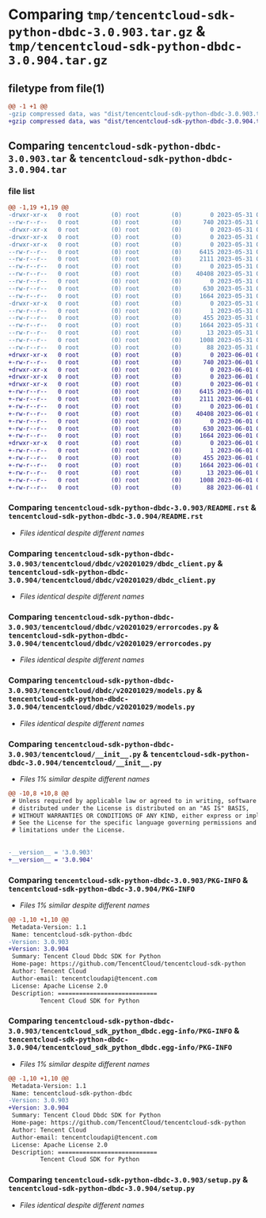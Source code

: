 # Comparing `tmp/tencentcloud-sdk-python-dbdc-3.0.903.tar.gz` & `tmp/tencentcloud-sdk-python-dbdc-3.0.904.tar.gz`

## filetype from file(1)

```diff
@@ -1 +1 @@
-gzip compressed data, was "dist/tencentcloud-sdk-python-dbdc-3.0.903.tar", last modified: Wed May 31 02:09:35 2023, max compression
+gzip compressed data, was "dist/tencentcloud-sdk-python-dbdc-3.0.904.tar", last modified: Thu Jun  1 02:32:41 2023, max compression
```

## Comparing `tencentcloud-sdk-python-dbdc-3.0.903.tar` & `tencentcloud-sdk-python-dbdc-3.0.904.tar`

### file list

```diff
@@ -1,19 +1,19 @@
-drwxr-xr-x   0 root         (0) root         (0)        0 2023-05-31 02:09:35.000000 tencentcloud-sdk-python-dbdc-3.0.903/
--rw-r--r--   0 root         (0) root         (0)      740 2023-05-31 02:09:35.000000 tencentcloud-sdk-python-dbdc-3.0.903/README.rst
-drwxr-xr-x   0 root         (0) root         (0)        0 2023-05-31 02:09:35.000000 tencentcloud-sdk-python-dbdc-3.0.903/tencentcloud/
-drwxr-xr-x   0 root         (0) root         (0)        0 2023-05-31 02:09:35.000000 tencentcloud-sdk-python-dbdc-3.0.903/tencentcloud/dbdc/
-drwxr-xr-x   0 root         (0) root         (0)        0 2023-05-31 02:09:35.000000 tencentcloud-sdk-python-dbdc-3.0.903/tencentcloud/dbdc/v20201029/
--rw-r--r--   0 root         (0) root         (0)     6415 2023-05-31 02:09:35.000000 tencentcloud-sdk-python-dbdc-3.0.903/tencentcloud/dbdc/v20201029/dbdc_client.py
--rw-r--r--   0 root         (0) root         (0)     2111 2023-05-31 02:09:35.000000 tencentcloud-sdk-python-dbdc-3.0.903/tencentcloud/dbdc/v20201029/errorcodes.py
--rw-r--r--   0 root         (0) root         (0)        0 2023-05-31 02:09:35.000000 tencentcloud-sdk-python-dbdc-3.0.903/tencentcloud/dbdc/v20201029/__init__.py
--rw-r--r--   0 root         (0) root         (0)    40408 2023-05-31 02:09:35.000000 tencentcloud-sdk-python-dbdc-3.0.903/tencentcloud/dbdc/v20201029/models.py
--rw-r--r--   0 root         (0) root         (0)        0 2023-05-31 02:09:35.000000 tencentcloud-sdk-python-dbdc-3.0.903/tencentcloud/dbdc/__init__.py
--rw-r--r--   0 root         (0) root         (0)      630 2023-05-31 02:09:35.000000 tencentcloud-sdk-python-dbdc-3.0.903/tencentcloud/__init__.py
--rw-r--r--   0 root         (0) root         (0)     1664 2023-05-31 02:09:35.000000 tencentcloud-sdk-python-dbdc-3.0.903/PKG-INFO
-drwxr-xr-x   0 root         (0) root         (0)        0 2023-05-31 02:09:35.000000 tencentcloud-sdk-python-dbdc-3.0.903/tencentcloud_sdk_python_dbdc.egg-info/
--rw-r--r--   0 root         (0) root         (0)        1 2023-05-31 02:09:35.000000 tencentcloud-sdk-python-dbdc-3.0.903/tencentcloud_sdk_python_dbdc.egg-info/dependency_links.txt
--rw-r--r--   0 root         (0) root         (0)      455 2023-05-31 02:09:35.000000 tencentcloud-sdk-python-dbdc-3.0.903/tencentcloud_sdk_python_dbdc.egg-info/SOURCES.txt
--rw-r--r--   0 root         (0) root         (0)     1664 2023-05-31 02:09:35.000000 tencentcloud-sdk-python-dbdc-3.0.903/tencentcloud_sdk_python_dbdc.egg-info/PKG-INFO
--rw-r--r--   0 root         (0) root         (0)       13 2023-05-31 02:09:35.000000 tencentcloud-sdk-python-dbdc-3.0.903/tencentcloud_sdk_python_dbdc.egg-info/top_level.txt
--rw-r--r--   0 root         (0) root         (0)     1008 2023-05-31 02:09:35.000000 tencentcloud-sdk-python-dbdc-3.0.903/setup.py
--rw-r--r--   0 root         (0) root         (0)       88 2023-05-31 02:09:35.000000 tencentcloud-sdk-python-dbdc-3.0.903/setup.cfg
+drwxr-xr-x   0 root         (0) root         (0)        0 2023-06-01 02:32:41.000000 tencentcloud-sdk-python-dbdc-3.0.904/
+-rw-r--r--   0 root         (0) root         (0)      740 2023-06-01 02:32:41.000000 tencentcloud-sdk-python-dbdc-3.0.904/README.rst
+drwxr-xr-x   0 root         (0) root         (0)        0 2023-06-01 02:32:41.000000 tencentcloud-sdk-python-dbdc-3.0.904/tencentcloud/
+drwxr-xr-x   0 root         (0) root         (0)        0 2023-06-01 02:32:41.000000 tencentcloud-sdk-python-dbdc-3.0.904/tencentcloud/dbdc/
+drwxr-xr-x   0 root         (0) root         (0)        0 2023-06-01 02:32:41.000000 tencentcloud-sdk-python-dbdc-3.0.904/tencentcloud/dbdc/v20201029/
+-rw-r--r--   0 root         (0) root         (0)     6415 2023-06-01 02:32:41.000000 tencentcloud-sdk-python-dbdc-3.0.904/tencentcloud/dbdc/v20201029/dbdc_client.py
+-rw-r--r--   0 root         (0) root         (0)     2111 2023-06-01 02:32:41.000000 tencentcloud-sdk-python-dbdc-3.0.904/tencentcloud/dbdc/v20201029/errorcodes.py
+-rw-r--r--   0 root         (0) root         (0)        0 2023-06-01 02:32:41.000000 tencentcloud-sdk-python-dbdc-3.0.904/tencentcloud/dbdc/v20201029/__init__.py
+-rw-r--r--   0 root         (0) root         (0)    40408 2023-06-01 02:32:41.000000 tencentcloud-sdk-python-dbdc-3.0.904/tencentcloud/dbdc/v20201029/models.py
+-rw-r--r--   0 root         (0) root         (0)        0 2023-06-01 02:32:41.000000 tencentcloud-sdk-python-dbdc-3.0.904/tencentcloud/dbdc/__init__.py
+-rw-r--r--   0 root         (0) root         (0)      630 2023-06-01 02:32:41.000000 tencentcloud-sdk-python-dbdc-3.0.904/tencentcloud/__init__.py
+-rw-r--r--   0 root         (0) root         (0)     1664 2023-06-01 02:32:41.000000 tencentcloud-sdk-python-dbdc-3.0.904/PKG-INFO
+drwxr-xr-x   0 root         (0) root         (0)        0 2023-06-01 02:32:41.000000 tencentcloud-sdk-python-dbdc-3.0.904/tencentcloud_sdk_python_dbdc.egg-info/
+-rw-r--r--   0 root         (0) root         (0)        1 2023-06-01 02:32:41.000000 tencentcloud-sdk-python-dbdc-3.0.904/tencentcloud_sdk_python_dbdc.egg-info/dependency_links.txt
+-rw-r--r--   0 root         (0) root         (0)      455 2023-06-01 02:32:41.000000 tencentcloud-sdk-python-dbdc-3.0.904/tencentcloud_sdk_python_dbdc.egg-info/SOURCES.txt
+-rw-r--r--   0 root         (0) root         (0)     1664 2023-06-01 02:32:41.000000 tencentcloud-sdk-python-dbdc-3.0.904/tencentcloud_sdk_python_dbdc.egg-info/PKG-INFO
+-rw-r--r--   0 root         (0) root         (0)       13 2023-06-01 02:32:41.000000 tencentcloud-sdk-python-dbdc-3.0.904/tencentcloud_sdk_python_dbdc.egg-info/top_level.txt
+-rw-r--r--   0 root         (0) root         (0)     1008 2023-06-01 02:32:41.000000 tencentcloud-sdk-python-dbdc-3.0.904/setup.py
+-rw-r--r--   0 root         (0) root         (0)       88 2023-06-01 02:32:41.000000 tencentcloud-sdk-python-dbdc-3.0.904/setup.cfg
```

### Comparing `tencentcloud-sdk-python-dbdc-3.0.903/README.rst` & `tencentcloud-sdk-python-dbdc-3.0.904/README.rst`

 * *Files identical despite different names*

### Comparing `tencentcloud-sdk-python-dbdc-3.0.903/tencentcloud/dbdc/v20201029/dbdc_client.py` & `tencentcloud-sdk-python-dbdc-3.0.904/tencentcloud/dbdc/v20201029/dbdc_client.py`

 * *Files identical despite different names*

### Comparing `tencentcloud-sdk-python-dbdc-3.0.903/tencentcloud/dbdc/v20201029/errorcodes.py` & `tencentcloud-sdk-python-dbdc-3.0.904/tencentcloud/dbdc/v20201029/errorcodes.py`

 * *Files identical despite different names*

### Comparing `tencentcloud-sdk-python-dbdc-3.0.903/tencentcloud/dbdc/v20201029/models.py` & `tencentcloud-sdk-python-dbdc-3.0.904/tencentcloud/dbdc/v20201029/models.py`

 * *Files identical despite different names*

### Comparing `tencentcloud-sdk-python-dbdc-3.0.903/tencentcloud/__init__.py` & `tencentcloud-sdk-python-dbdc-3.0.904/tencentcloud/__init__.py`

 * *Files 1% similar despite different names*

```diff
@@ -10,8 +10,8 @@
 # Unless required by applicable law or agreed to in writing, software
 # distributed under the License is distributed on an "AS IS" BASIS,
 # WITHOUT WARRANTIES OR CONDITIONS OF ANY KIND, either express or implied.
 # See the License for the specific language governing permissions and
 # limitations under the License.
 
 
-__version__ = '3.0.903'
+__version__ = '3.0.904'
```

### Comparing `tencentcloud-sdk-python-dbdc-3.0.903/PKG-INFO` & `tencentcloud-sdk-python-dbdc-3.0.904/PKG-INFO`

 * *Files 1% similar despite different names*

```diff
@@ -1,10 +1,10 @@
 Metadata-Version: 1.1
 Name: tencentcloud-sdk-python-dbdc
-Version: 3.0.903
+Version: 3.0.904
 Summary: Tencent Cloud Dbdc SDK for Python
 Home-page: https://github.com/TencentCloud/tencentcloud-sdk-python
 Author: Tencent Cloud
 Author-email: tencentcloudapi@tencent.com
 License: Apache License 2.0
 Description: ============================
         Tencent Cloud SDK for Python
```

### Comparing `tencentcloud-sdk-python-dbdc-3.0.903/tencentcloud_sdk_python_dbdc.egg-info/PKG-INFO` & `tencentcloud-sdk-python-dbdc-3.0.904/tencentcloud_sdk_python_dbdc.egg-info/PKG-INFO`

 * *Files 1% similar despite different names*

```diff
@@ -1,10 +1,10 @@
 Metadata-Version: 1.1
 Name: tencentcloud-sdk-python-dbdc
-Version: 3.0.903
+Version: 3.0.904
 Summary: Tencent Cloud Dbdc SDK for Python
 Home-page: https://github.com/TencentCloud/tencentcloud-sdk-python
 Author: Tencent Cloud
 Author-email: tencentcloudapi@tencent.com
 License: Apache License 2.0
 Description: ============================
         Tencent Cloud SDK for Python
```

### Comparing `tencentcloud-sdk-python-dbdc-3.0.903/setup.py` & `tencentcloud-sdk-python-dbdc-3.0.904/setup.py`

 * *Files identical despite different names*


